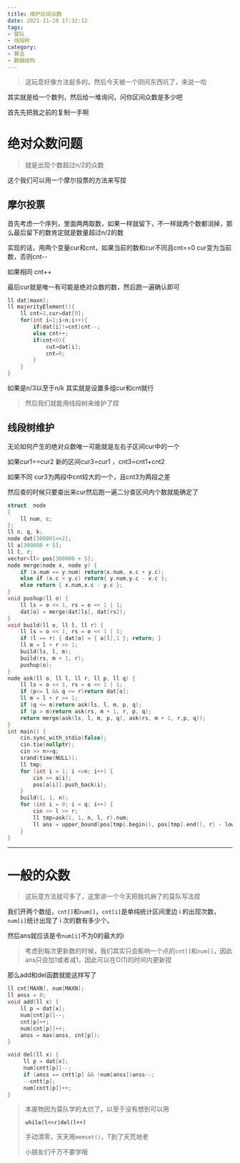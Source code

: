 ```yaml
---
title: 维护区间众数
date: 2021-11-10 17:32:12
tags:
- 莫队
- 线段树
category: 
- 算法
- 数据结构
---
```


> 这玩意好像方法挺多的，然后今天被一个阴间东西坑了，来说一哈

 其实就是给一个数列，然后给一堆询问，问你区间众数是多少吧

<!-- more -->

首先先把我之前的复制一手啊

# 绝对众数问题

> 就是出现个数超过n/2的众数

这个我们可以用一个摩尔投票的方法来写捏

## 摩尔投票

首先考虑一个序列，里面两两取数，如果一样就留下，不一样就两个数都消掉，那么最后留下的数肯定就是数量超过n/2的数

实现的话，用两个变量cur和cnt，如果当前的数和cur不同且cnt==0 cur变为当前数，否则cnt--

如果相同 cnt++

最后cur就是唯一有可能是绝对众数的数，然后跑一遍确认即可

```c++
ll dat[maxn];
ll majorityElement(){
    ll cnt=1,cur=dat[0];
    for(int i=1;i<n;i++){
        if(dat[i]!=cnt)cnt--;
        else cnt++;
        if(cnt<0){
            cut=dat[i];
            cnt=0;
        }
    }
}
```

如果是n/3以至于n/k 其实就是设置多组cur和cnt就行  

> 然后我们就能用线段树来维护了捏

## 线段树维护

无论如何产生的绝对众数唯一可能就是左右子区间cur中的一个

如果cur1==cur2 新的区间cur3=cur1 ，cnt3=cnt1+cnt2

如果不同 cur3为两段中cnt较大的一个，且cnt3为两段之差

然后查的时候只要查出来cur然后跑一遍二分查区间内个数就能确定了

```c++
struct  node
{
    ll num, c;
};
ll n, q, k;
node dat[300001<<2];
ll a[300000 + 5];
ll l, r;
vector<ll> pos[300000 + 5];
node merge(node x, node y) {
    if (x.num == y.num) return(x.num, x.c + y.c);
    else if (x.c < y.c) return{ y.num,y.c - x.c };
    else return { x.num,x.c - y.c };
}
void pushup(ll o) {
    ll ls = o << 1, rs = o << 1 | 1;
    dat[o] = merge(dat[ls], dat[rs]);
}
void build(ll o, ll l, ll r) {
    ll ls = o << 1, rs = o << 1 | 1;
    if (l == r) { dat[o] = { a[l],1 }; return; }
    ll m = l + r >> 1;
    build(ls, l, m);
    build(rs, m + 1, r);
    pushup(o);
}
node ask(ll o, ll l, ll r, ll p, ll q) {
    ll ls = o << 1, rs = o << 1 | 1;
    if (p<= l && q >= r)return dat[o];
    ll m = l + r >> 1;
    if (q <= m)return ask(ls, l, m, p, q);
    if (p > m)return ask(rs, m + 1, r, p, q);
    return merge(ask(ls, l, m, p, q), ask(rs, m + 1, r,p, q));
}
int main() {
    cin.sync_with_stdio(false);
    cin.tie(nullptr);
    cin >> n>>q;
    srand(time(NULL));
    ll tmp;
    for (int i = 1; i <=n; i++) {
        cin >> a[i];
        pos[a[i]].push_back(i);
    }
    build(1, 1, n);
    for (int i = 0; i < q; i++) {
        cin >> l >> r;
        ll tmp=ask(1, 1, n, l, r).num;
        ll ans = upper_bound(pos[tmp].begin(), pos[tmp].end(), r) - lower_bound(pos[tmp].begin(), pos[tmp].end(), l);
    }
}
```

---

# 一般的众数

> 这玩意方法就可多了，这里讲一个今天把我坑麻了的莫队写法捏

我们开两个数组，`cnt[]`和`num[]`，`cnt[i]`是单纯统计区间里边 i 的出现次数，`num[i]`统计出现了 i 次的数有多少个。

然后ans就应该是令`num[i]`不为0的最大的i

> 考虑到每次更新数的时候，我们其实只会影响一个点的`cnt[]`和`num[]`，因此ans只会加1或者减1，因此可以在O(1)的时间内更新捏

那么add和del函数就能这样写了

```c++
ll cnt[MAXN], num[MAXN];
ll anss = 0;
void add(ll x) {
    ll p = dat[x];
    num[cnt[p]]--;
    cnt[p]++;
    num[cnt[p]]++;
    anss = max(anss, cnt[p]);
}

void del(ll x) {
     ll p = dat[x];
     num[cntt[p]]--;
     if (anss == cntt[p] && !num[anss])anss--;
     --cntt[p];
     num[cntt[p]]++;
}
```



> 本废物因为莫队学的太烂了，以至于没有想到可以用
>
> **`while(l<=r)del(l++)`**
>
> 手动清零，天天用`memset()`，T到了天荒地老
>
> 小朋友们千万不要学哦
>


